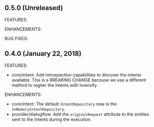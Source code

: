 ## 0.5.0 (Unreleased)

FEATURES:

ENHANCEMENTS:

BUG FIXES:


## 0.4.0 (January 22, 2018)

FEATURES:

* core/intent: Add introspection capabilities to discover the intents available. This is a BREAKING CHANGE becouse we use a different method to regiter the intents with Inversify.

ENHANCEMENTS:

* core/intent: The default `IntentRepository` now is the `InMemoryIntentRepository`.
* provider/dialogflow: Add the `originalRequest` attribute to the entities sent to the Intents during the execution.
